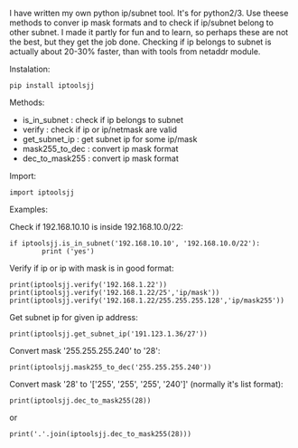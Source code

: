 I have written my own python ip/subnet tool. It's for python2/3.
Use theese methods to conver ip mask formats and to check if ip/subnet belong to other subnet.
I made it partly for fun and to learn, so perhaps these are not the best, but they get the job done.
Checking if ip belongs to subnet is actually about 20-30% faster, than with tools from netaddr module.

Instalation:

	pip install iptoolsjj

Methods:
- is_in_subnet : check if ip belongs to subnet
- verify : check if ip or ip/netmask are valid
- get_subnet_ip : get subnet ip for some ip/mask
- mask255_to_dec : convert ip mask format
- dec_to_mask255 : convert ip mask format

Import:

	import iptoolsjj

Examples:


Check if 192.168.10.10 is inside 192.168.10.0/22:

	if iptoolsjj.is_in_subnet('192.168.10.10', '192.168.10.0/22'):
    		print ('yes')

Verify if ip or ip with mask is in good format:

	print(iptoolsjj.verify('192.168.1.22'))
	print(iptoolsjj.verify('192.168.1.22/25','ip/mask'))
	print(iptoolsjj.verify('192.168.1.22/255.255.255.128','ip/mask255'))

Get subnet ip for given ip address:

	print(iptoolsjj.get_subnet_ip('191.123.1.36/27'))
			
Convert mask '255.255.255.240' to '28':

	print(iptoolsjj.mask255_to_dec('255.255.255.240'))

Convert mask '28' to '['255', '255', '255', '240']' (normally it's list format):

	print(iptoolsjj.dec_to_mask255(28))

or

	print('.'.join(iptoolsjj.dec_to_mask255(28)))


